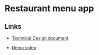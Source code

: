 # Restaurant menu app

## Links

* [Technical Design document](https://docs.google.com/document/d/1JdBj7qgiVsKKZhUvoKRT7H46xcIvmonIUPNyT-YhrB8/edit?usp=sharing)

* [Demo video](https://drive.google.com/file/d/1sB0VlnLyJyqk2pHQmeYc4A3Lks_lqRWe/view?usp=sharing)

